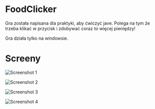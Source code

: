 # FoodClicker

Gra została napisana dla praktyki, aby ćwiczyć jave. Polega na tym że trzeba klikać w przycisk i zdobywać coraz to więcej pieniędzy!

Gra działa tylko na windowsie.

# Screeny
![Screenshot 1](https://cdn.discordapp.com/attachments/876772489492070413/878998745960812604/unknown.png)

![Screenshot 2](https://cdn.discordapp.com/attachments/876772489492070413/878998784628105286/unknown.png)

![Screenshot 3](https://cdn.discordapp.com/attachments/876772489492070413/878998815603048508/unknown.png)

![Screenshot 4](https://media.discordapp.net/attachments/876772489492070413/891687326881832960/unknown.png)
